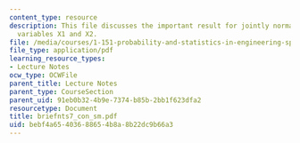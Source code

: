 ```yaml
---
content_type: resource
description: This file discusses the important result for jointly normally distributed
  variables X1 and X2.
file: /media/courses/1-151-probability-and-statistics-in-engineering-spring-2005/bebf4a65403688654b8a8b22dc9b66a3_briefnts7_con_sm.pdf
file_type: application/pdf
learning_resource_types:
- Lecture Notes
ocw_type: OCWFile
parent_title: Lecture Notes
parent_type: CourseSection
parent_uid: 91eb0b32-4b9e-7374-b85b-2bb1f623dfa2
resourcetype: Document
title: briefnts7_con_sm.pdf
uid: bebf4a65-4036-8865-4b8a-8b22dc9b66a3
---
```

